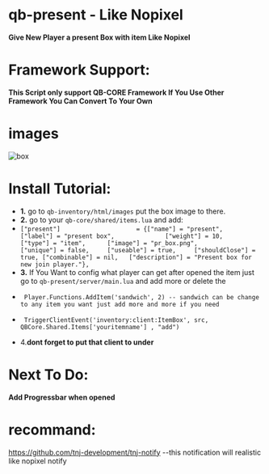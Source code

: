 # qb-present - Like Nopixel
**Give New Player a present Box with item Like Nopixel**

# Framework Support:
**This Script only support QB-CORE Framework If You Use Other Framework You Can Convert To Your Own**

# images
![box](https://i.imgur.com/zxsDgNT.png)

# Install Tutorial:
- **1.** go to `qb-inventory/html/images` put the box image to there.
-  **2.** go to your `qb-core/shared/items.lua` and add:     
-  ` ["present"] 					 = {["name"] = "present", 			  			["label"] = "present box", 				["weight"] = 10, 		["type"] = "item", 		["image"] = "pr_box.png", 		    ["unique"] = false, 	["useable"] = true, 	["shouldClose"] = true,	["combinable"] = nil,   ["description"] = "Present box for new join player."},
`
- **3.** If You Want to config what player can get after opened the item just go to `qb-present/server/main.lua` and add more or delete the 
-      Player.Functions.AddItem('sandwich', 2) -- sandwich can be change to any item you want just add more and more if you need
-      TriggerClientEvent('inventory:client:ItemBox', src, QBCore.Shared.Items['youritemname'] , "add")
- 4.**dont forget to put that client to under**

# Next To Do:
**Add Progressbar when opened**

# recommand:
https://github.com/tnj-development/tnj-notify  --this notification will realistic like nopixel notify
